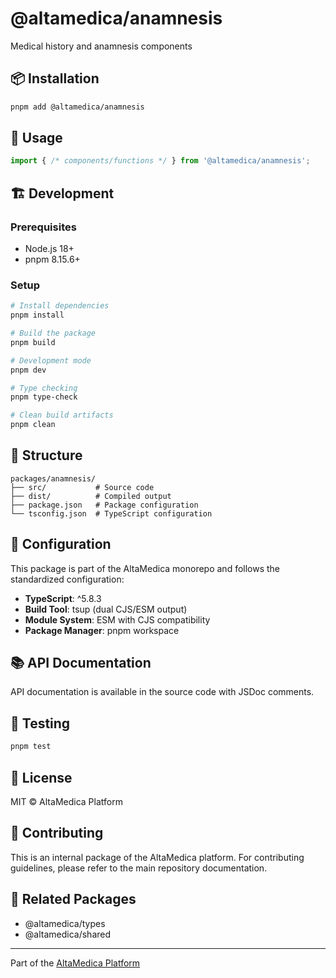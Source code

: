 # @altamedica/anamnesis

Medical history and anamnesis components

## 📦 Installation

```bash
pnpm add @altamedica/anamnesis
```

## 🚀 Usage

```typescript
import { /* components/functions */ } from '@altamedica/anamnesis';
```

## 🏗️ Development

### Prerequisites
- Node.js 18+
- pnpm 8.15.6+

### Setup

```bash
# Install dependencies
pnpm install

# Build the package
pnpm build

# Development mode
pnpm dev

# Type checking
pnpm type-check

# Clean build artifacts
pnpm clean
```

## 📁 Structure

```
packages/anamnesis/
├── src/           # Source code
├── dist/          # Compiled output
├── package.json   # Package configuration
└── tsconfig.json  # TypeScript configuration
```

## 🔧 Configuration

This package is part of the AltaMedica monorepo and follows the standardized configuration:

- **TypeScript**: ^5.8.3
- **Build Tool**: tsup (dual CJS/ESM output)
- **Module System**: ESM with CJS compatibility
- **Package Manager**: pnpm workspace

## 📚 API Documentation

API documentation is available in the source code with JSDoc comments.

## 🧪 Testing

```bash
pnpm test
```

## 📄 License

MIT © AltaMedica Platform

## 🤝 Contributing

This is an internal package of the AltaMedica platform. For contributing guidelines, please refer to the main repository documentation.

## 🔗 Related Packages

- @altamedica/types
- @altamedica/shared

---

Part of the [AltaMedica Platform](https://github.com/altamedica/platform)
